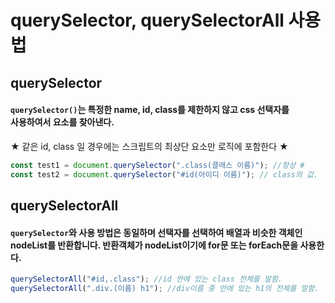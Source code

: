 # querySelector, querySelectorAll 사용법

## querySelector

#### `querySelector()`는 특정한 name, id, class를 제한하지 않고 css 선택자를<br>사용하여서 요소를 찾아낸다.
 ★ 같은 id, class 일 경우에는 스크립트의 최상단 요소만 로직에 포함한다 ★

 ```js
 const test1 = document.querySelector(".class(클래스 이름)"); //항상 #
 const test2 = document.querySelector("#id(아이디 이름)"); // class의 겂.
 ```

 ## querySelectorAll

 #### `querySelector`와 사용 방법은 동일하며 선택자를 선택하여 배열과 비슷한 객체인 nodeList를 반환합니다. 반환객체가 nodeList이기에 for문 또는 forEach문을 사용한다.

 ```js
 querySelectorAll("#id,.class"); //id 안에 있는 class 전체를 말함.
 querySelectorAll(".div.(이름) h1"); //div이름 중 안에 있는 h1의 전체를 말함.
```
